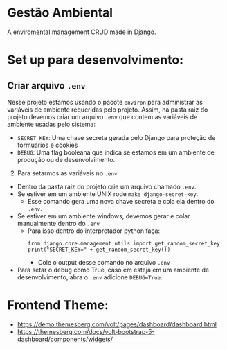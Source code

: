 # Gestão Ambiental
A enviromental management CRUD made in Django.

# Set up para desenvolvimento:
## Criar arquivo `.env`
Nesse projeto estamos usando o pacote `environ` para administrar as variáveis de ambiente requeridas pelo projeto. Assim, na pasta raiz do projeto devemos criar um arquivo `.env` que contem as variáveis de ambiente usadas pelo sistema:
  - `SECRET_KEY`: Uma chave secreta gerada pelo Django para proteção de formuários e cookies
  - `DEBUG`: Uma flag booleana que indica se estamos em um ambiente de produção ou de desenvolvimento.

2. Para setarmos as variáveis no `.env`
  - Dentro da pasta raiz do projeto crie um arquivo chamado `.env`.
  - Se estiver em um ambiente UNIX rode `make django-secret-key`.
    - Esse comando gera uma nova chave secreta e cola ela dentro do `.env`.
  - Se estiver em um ambiente windows, devemos gerar e colar manualmente dentro do `.env`
    - Para isso dentro do interpretador python faça:
      ```
      from django.core.management.utils import get_random_secret_key
      print("SECRET_KEY=" + get_random_secret_key())
      ```
      - Cole o output desse comando no arquivo `.env`
  - Para setar o debug como True, caso em esteja em um ambiente de desenvolvimento, abra o `.env` adicione `DEBUG=True`.

# Frontend Theme:
- https://demo.themesberg.com/volt/pages/dashboard/dashboard.html
- https://themesberg.com/docs/volt-bootstrap-5-dashboard/components/widgets/
